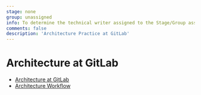 ```yaml
---
stage: none
group: unassigned
info: To determine the technical writer assigned to the Stage/Group associated with this page, see https://about.gitlab.com/handbook/engineering/ux/technical-writing/#assignments
comments: false
description: 'Architecture Practice at GitLab'
---
```


# Architecture at GitLab

- [Architecture at GitLab](https://about.gitlab.com/handbook/engineering/architecture/)
- [Architecture Workflow](https://about.gitlab.com/handbook/engineering/architecture/workflow/)
